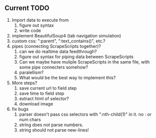 
## Current TODO
1. Import data to execute from
   1. figure out syntax
   2. write code
2. implement BeautifulSoup4 (tab navigation simulation)
3. custom css: ":parent", ":text_contains()", etc.?
4. pipes (connecting ScrapeScripts together)?
   1. can we do realtime data feedthrough?
   2. figure out syntax for piping data between ScrapeScripts
   3. Can we maybe have muliple ScrapeScripts in the same file, with some pipe connecters somehow?
   4. paralellism?
   5. What would be the best way to implement this?
5. More steps?
   1. save current url to field step
   2. save time to field step
   3. extract html of selector?
   4. download image
6. fix bugs
   1. parser doesn't pass css selectors with ":nth-child(1)" in it. no : or num chars
   2. string does not parse numbers.
   3. string should not parse new-lines!

